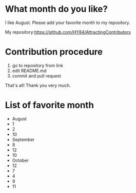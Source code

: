 # What month do you like?

I like August. Please add your favorite month to my repository.

My repository:https://github.com/HY84/AttractingContributors

# Contribution procedure 
1. go to repository from link 
2. edit README.md 
3. commit and pull request

That's all! Thank you very much.


# List of favorite month
- August
- 1
- 2
- 10
- September
- 8
- 12
- 10
- October
- 12
- 7
- 4
- 9
- 11
